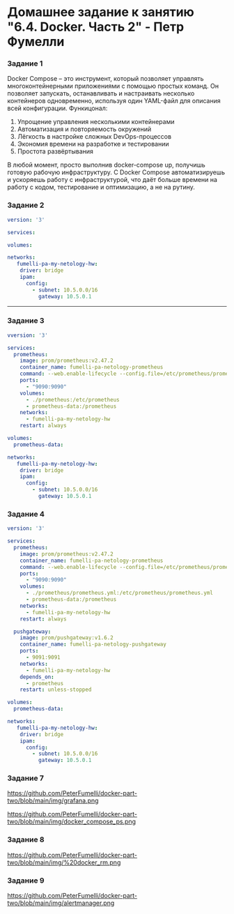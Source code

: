 # Домашнее задание к занятию "6.4. Docker. Часть 2" - Петр Фумелли

### Задание 1

Docker Compose – это инструмент, который позволяет управлять многоконтейнерными приложениями с помощью простых команд. Он позволяет запускать, останавливать и настраивать несколько контейнеров одновременно, используя один YAML-файл для описания всей конфигурации. Функицонал:

1. Упрощение управления несколькими контейнерами
2. Автоматизация и повторяемость окружений
3. Лёгкость в настройке сложных DevOps-процессов
4. Экономия времени на разработке и тестировании
5. Простота развёртывания

В любой момент, просто выполнив docker-compose up, получишь готовую рабочую инфраструктуру.
С Docker Compose автоматизируешь и ускоряешь работу с инфраструктурой, что даёт больше времени на работу с кодом, тестирование и оптимизацию, а не на рутину.

### Задание 2

```yaml
version: '3'

services:

volumes:

networks:
   fumelli-pa-my-netology-hw:
    driver: bridge
    ipam:
      config:
        - subnet: 10.5.0.0/16
          gateway: 10.5.0.1
```

---

### Задание 3

```yaml
vversion: '3'

services:
  prometheus:
    image: prom/prometheus:v2.47.2
    container_name: fumelli-pa-netology-prometheus
    command: --web.enable-lifecycle --config.file=/etc/prometheus/prometheus.yml
    ports:
      - "9090:9090"
    volumes:
      - ./prometheus:/etc/prometheus
      - prometheus-data:/prometheus
    networks:
      - fumelli-pa-my-netology-hw
    restart: always

volumes:
  prometheus-data:

networks:
   fumelli-pa-my-netology-hw:
    driver: bridge
    ipam:
      config:
        - subnet: 10.5.0.0/16
          gateway: 10.5.0.1
```

### Задание 4

```yaml
version: '3'

services:
  prometheus:
    image: prom/prometheus:v2.47.2
    container_name: fumelli-pa-netology-prometheus
    command: --web.enable-lifecycle --config.file=/etc/prometheus/prometheus.yml
    ports:
      - "9090:9090"
    volumes:
      - ./prometheus/prometheus.yml:/etc/prometheus/prometheus.yml
      - prometheus-data:/prometheus
    networks:
      - fumelli-pa-my-netology-hw
    restart: always

  pushgateway:
    image: prom/pushgateway:v1.6.2
    container_name: fumelli-pa-netology-pushgateway
    ports:
      - 9091:9091
    networks:
      - fumelli-pa-my-netology-hw
    depends_on:
      - prometheus
    restart: unless-stopped

volumes:
  prometheus-data:

networks:
   fumelli-pa-my-netology-hw:
    driver: bridge
    ipam:
      config:
        - subnet: 10.5.0.0/16
          gateway: 10.5.0.1
```

### Задание 7

<https://github.com/PeterFumelli/docker-part-two/blob/main/img/grafana.png>

<https://github.com/PeterFumelli/docker-part-two/blob/main/img/docker_compose_ps.png>

### Задание 8

<https://github.com/PeterFumelli/docker-part-two/blob/main/img/%20docker_rm.png>

### Задание 9

<https://github.com/PeterFumelli/docker-part-two/blob/main/img/alertmanager.png>

